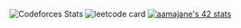 ![Codeforces Stats](https://codeforces-readme-stats.vercel.app/api/card?username=zack12)
![leetcode card](https://stats-cards-hxx2.vercel.app/api/leetcode/?username=zack_ziko&theme=dark)
[![aamajane's 42 stats](https://badge.mediaplus.ma/greenbinary/zezzine)](https://github.com/oakoudad/badge42)
